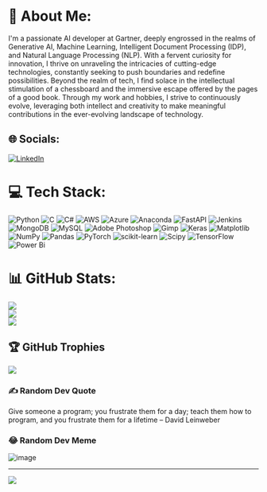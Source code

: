 # 💫 About Me:
I'm a passionate AI developer at Gartner, deeply engrossed in the realms of Generative AI, Machine Learning, Intelligent Document Processing (IDP), and Natural Language Processing (NLP). With a fervent curiosity for innovation, I thrive on unraveling the intricacies of cutting-edge technologies, constantly seeking to push boundaries and redefine possibilities. Beyond the realm of tech, I find solace in the intellectual stimulation of a chessboard and the immersive escape offered by the pages of a good book. Through my work and hobbies, I strive to continuously evolve, leveraging both intellect and creativity to make meaningful contributions in the ever-evolving landscape of technology.


## 🌐 Socials:
[![LinkedIn](https://img.shields.io/badge/LinkedIn-%230077B5.svg?logo=linkedin&logoColor=white)](https://linkedin.com/in/https://www.linkedin.com/public-profile/settings?trk=d_flagship3_profile_self_view_public_profile) 

# 💻 Tech Stack:
![Python](https://img.shields.io/badge/python-3670A0?style=plastic&logo=python&logoColor=ffdd54) ![C](https://img.shields.io/badge/c-%2300599C.svg?style=plastic&logo=c&logoColor=white) ![C#](https://img.shields.io/badge/c%23-%23239120.svg?style=plastic&logo=csharp&logoColor=white) ![AWS](https://img.shields.io/badge/AWS-%23FF9900.svg?style=plastic&logo=amazon-aws&logoColor=white) ![Azure](https://img.shields.io/badge/azure-%230072C6.svg?style=plastic&logo=microsoftazure&logoColor=white) ![Anaconda](https://img.shields.io/badge/Anaconda-%2344A833.svg?style=plastic&logo=anaconda&logoColor=white) ![FastAPI](https://img.shields.io/badge/FastAPI-005571?style=plastic&logo=fastapi) ![Jenkins](https://img.shields.io/badge/jenkins-%232C5263.svg?style=plastic&logo=jenkins&logoColor=white) ![MongoDB](https://img.shields.io/badge/MongoDB-%234ea94b.svg?style=plastic&logo=mongodb&logoColor=white) ![MySQL](https://img.shields.io/badge/mysql-%2300000f.svg?style=plastic&logo=mysql&logoColor=white) ![Adobe Photoshop](https://img.shields.io/badge/adobe%20photoshop-%2331A8FF.svg?style=plastic&logo=adobe%20photoshop&logoColor=white) ![Gimp](https://img.shields.io/badge/Gimp-657D8B?style=plastic&logo=gimp&logoColor=FFFFFF) ![Keras](https://img.shields.io/badge/Keras-%23D00000.svg?style=plastic&logo=Keras&logoColor=white) ![Matplotlib](https://img.shields.io/badge/Matplotlib-%23ffffff.svg?style=plastic&logo=Matplotlib&logoColor=black) ![NumPy](https://img.shields.io/badge/numpy-%23013243.svg?style=plastic&logo=numpy&logoColor=white) ![Pandas](https://img.shields.io/badge/pandas-%23150458.svg?style=plastic&logo=pandas&logoColor=white) ![PyTorch](https://img.shields.io/badge/PyTorch-%23EE4C2C.svg?style=plastic&logo=PyTorch&logoColor=white) ![scikit-learn](https://img.shields.io/badge/scikit--learn-%23F7931E.svg?style=plastic&logo=scikit-learn&logoColor=white) ![Scipy](https://img.shields.io/badge/SciPy-%230C55A5.svg?style=plastic&logo=scipy&logoColor=%white) ![TensorFlow](https://img.shields.io/badge/TensorFlow-%23FF6F00.svg?style=plastic&logo=TensorFlow&logoColor=white) ![Power Bi](https://img.shields.io/badge/power_bi-F2C811?style=plastic&logo=powerbi&logoColor=black)
# 📊 GitHub Stats:
![](https://github-readme-stats.vercel.app/api?username=Achrajpachauri&theme=dark&hide_border=false&include_all_commits=true&count_private=true)<br/>
![](https://github-readme-streak-stats.herokuapp.com/?user=Achrajpachauri&theme=dark&hide_border=false)<br/>
![](https://github-readme-stats.vercel.app/api/top-langs/?username=Achrajpachauri&theme=dark&hide_border=false&include_all_commits=true&count_private=true&layout=compact)

## 🏆 GitHub Trophies
![](https://github-profile-trophy.vercel.app/?username=AchrajPachauri&theme=radical&no-frame=false&no-bg=true&margin-w=4)

### ✍️ Random Dev Quote
 Give someone a program; you frustrate them for a day; teach them how to program, and you frustrate them for a lifetime – David Leinweber

### 😂 Random Dev Meme
![image](https://github.com/Achrajpachauri/Achrajpachauri/assets/127986451/3635a959-0fa9-4aef-b4cd-4b0070df054b)


---
[![](https://visitcount.itsvg.in/api?id=Achrajpachauri&icon=0&color=0)](https://visitcount.itsvg.in)

<!-- Proudly created with GPRM ( https://gprm.itsvg.in ) -->
